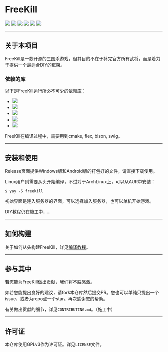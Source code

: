 # FreeKill

![](https://img.shields.io/github/repo-size/notify-ctrl/freekill?color=green)
![](https://img.shields.io/github/languages/top/Notify-ctrl/FreeKill)
![](https://img.shields.io/github/license/notify-ctrl/freekill)
![](https://img.shields.io/github/v/tag/notify-ctrl/freekill)
![](https://img.shields.io/github/issues/notify-ctrl/freekill)
![](https://img.shields.io/github/stars/notify-ctrl/freekill?style=social)

___

## 关于本项目

FreeKill是一款开源的三国杀游戏，但其目的不在于补完官方所有武将，而是着力于提供一个最适合DIY的框架。

### 依赖的库

以下是FreeKill运行所必不可少的依赖库：

* [![](https://img.shields.io/badge/qt6-50D160?style=for-the-badge&logo=qt&logoColor=white)](https://www.qt.io)
* [![](https://img.shields.io/badge/lua5.4-030380?style=for-the-badge&logo=lua)](https://www.lua.org)
* [![](https://img.shields.io/badge/sqlite3-7ABEEA?style=for-the-badge&logo=sqlite)](https://www.sqlite.org)
* [![](https://img.shields.io/badge/libgit2-FFFFFF?style=for-the-badge&logo=git)](https://www.libgit2.org)
* [![](https://img.shields.io/badge/openssl-721412?style=for-the-badge&logo=openssl)](https://www.openssl.org)

FreeKill在编译过程中，需要用到cmake, flex, bison, swig。

___

## 安装和使用

Release页面提供Windows版和Android版的打包好的文件，请直接下载使用。

Linux用户则需要从头开始编译，不过对于ArchLinux上，可以从AUR中安装：

    $ yay -S freekill

初始界面是连入服务器的界面，可以选择加入服务器，也可以单机开始游戏。

DIY教程仍在施工中……

___

## 如何构建

关于如何从头构建FreeKill，详见[编译教程](./doc/dev/compile.md)。

___

## 参与其中

若您能为FreeKill做出贡献，我们将不胜感激。

如若您能提出良好的建议，请fork本仓库然后提交PR。您也可以单纯只提出一个issue，或者为repo点一个star。再次感谢您的帮助。

有关做出贡献的细节，详见`CONTRIBUTING.md`。（施工中）

___

## 许可证

本仓库使用GPLv3作为许可证。详见`LICENSE`文件。
